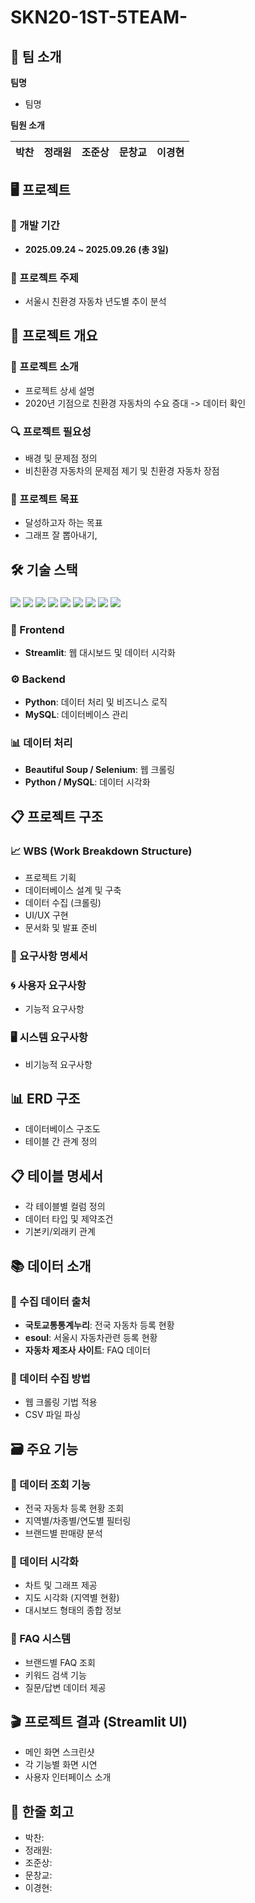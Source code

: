 # SKN20-1ST-5TEAM-

## 👥 팀 소개
**팀명**

- 팀명

**팀원 소개**

| 박찬 | 정래원 | 조준상 | 문창교 | 이경현 |
|--------|--------|--------|--------|--------|

## 🖥️ 프로젝트
### 📅 개발 기간
- **2025.09.24 ~ 2025.09.26 (총 3일)**

### 🚗 프로젝트 주제
- 서울시 친환경 자동차 년도별 추이 분석 

## 📌 프로젝트 개요
### 📝 프로젝트 소개
- 프로젝트 상세 설명
- 2020년 기점으로 친환경 자동차의 수요 증대 -> 데이터 확인

### 🔍 프로젝트 필요성
- 배경 및 문제점 정의
- 비친환경 자동차의 문제점 제기 및 친환경 자동차 장점

### 🎯 프로젝트 목표
- 달성하고자 하는 목표
- 그래프 잘 뽑아내기, 

## 🛠️ 기술 스택
###
<p>
  <img src="https://img.shields.io/badge/Python-3776AB?style=for-the-badge&logo=Python&logoColor=white">
  <img src="https://img.shields.io/badge/Notion-%23000000.svg?style=for-the-badge&logo=notion&logoColor=white">
  <img src="https://img.shields.io/badge/git-%23F05033.svg?style=for-the-badge&logo=git&logoColor=white">
  <img src="https://img.shields.io/badge/github-181717?style=for-the-badge&logo=github&logoColor=white">
  <img src="https://img.shields.io/badge/Visual%20Studio%20Code-0078d7.svg?style=for-the-badge&logo=vscode&logoColor=white">
  <img src="https://img.shields.io/badge/Discord-%235865F2.svg?style=for-the-badge&logo=discord&logoColor=white">
    <img src="https://img.shields.io/badge/Streamlit-%23FE4B4B.svg?style=for-the-badge&logo=streamlit&logoColor=white">
  <img src="https://img.shields.io/badge/Selenium-43B02A?style=for-the-badge&logo=Selenium&logoColor=white">
    <img src="https://img.shields.io/badge/MySQL-4479A1?style=for-the-badge&logo=MySQL&logoColor=white">
</p>


### 🎨 Frontend
- **Streamlit**: 웹 대시보드 및 데이터 시각화

### ⚙️ Backend  
- **Python**: 데이터 처리 및 비즈니스 로직
- **MySQL**: 데이터베이스 관리

### 📊 데이터 처리
- **Beautiful Soup / Selenium**: 웹 크롤링
- **Python / MySQL**: 데이터 시각화

## 📋 프로젝트 구조
### 📈 WBS (Work Breakdown Structure)
- 프로젝트 기획
- 데이터베이스 설계 및 구축
- 데이터 수집 (크롤링)
- UI/UX 구현
- 문서화 및 발표 준비

### 📄 요구사항 명세서
### 🌀 사용자 요구사항
- 기능적 요구사항

### 🖥 시스템 요구사항  
- 비기능적 요구사항

## 📊 ERD 구조
- 데이터베이스 구조도
- 테이블 간 관계 정의

## 📋 테이블 명세서
- 각 테이블별 컬럼 정의
- 데이터 타입 및 제약조건
- 기본키/외래키 관계

## 📚 데이터 소개
### 🚗 수집 데이터 출처
- **국토교통통계누리**: 전국 자동차 등록 현황
- **esoul**: 서울시 자동차관련 등록 현황  
- **자동차 제조사 사이트**: FAQ 데이터

### 🔧 데이터 수집 방법
- 웹 크롤링 기법 적용
- CSV 파일 파싱

## 🗃️ 주요 기능
### 🔹 데이터 조회 기능
- 전국 자동차 등록 현황 조회
- 지역별/차종별/연도별 필터링
- 브랜드별 판매량 분석

### 🔹 데이터 시각화
- 차트 및 그래프 제공  
- 지도 시각화 (지역별 현황)
- 대시보드 형태의 종합 정보

### 🔹 FAQ 시스템
- 브랜드별 FAQ 조회
- 키워드 검색 기능
- 질문/답변 데이터 제공

## 🎬 프로젝트 결과 (Streamlit UI)
- 메인 화면 스크린샷
- 각 기능별 화면 시연
- 사용자 인터페이스 소개

## 💭 한줄 회고
- 박찬:
- 정래원:
- 조준상:
- 문창교:
- 이경현: